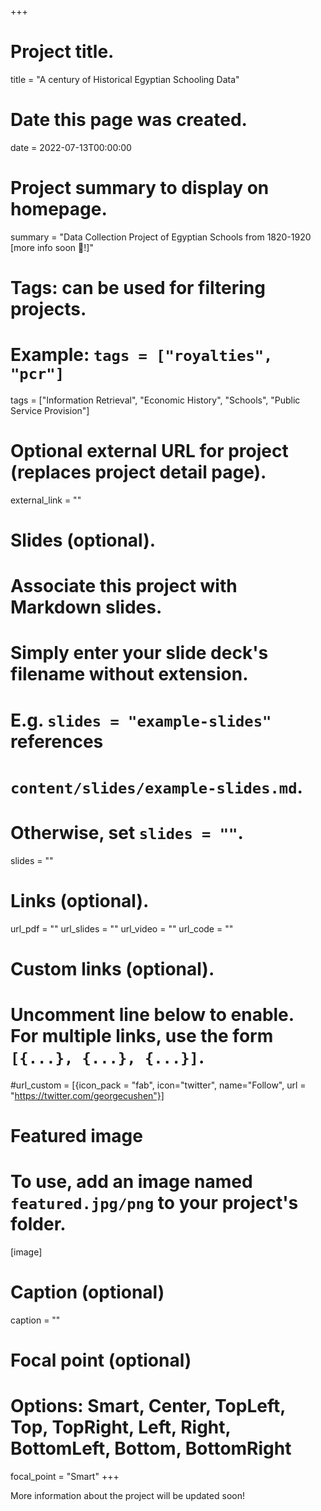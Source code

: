 +++
# Project title.
title = "A century of Historical Egyptian Schooling Data"

# Date this page was created.
date = 2022-07-13T00:00:00

# Project summary to display on homepage.
summary = "Data Collection Project of Egyptian Schools from 1820-1920 [more info soon :open_hands:!]"

# Tags: can be used for filtering projects.
# Example: `tags = ["royalties", "pcr"]`
tags = ["Information Retrieval", "Economic History", "Schools", "Public Service Provision"]

# Optional external URL for project (replaces project detail page).
external_link = ""

# Slides (optional).
#   Associate this project with Markdown slides.
#   Simply enter your slide deck's filename without extension.
#   E.g. `slides = "example-slides"` references 
#   `content/slides/example-slides.md`.
#   Otherwise, set `slides = ""`.
slides = ""

# Links (optional).
url_pdf = ""
url_slides = ""
url_video = ""
url_code = ""

# Custom links (optional).
#   Uncomment line below to enable. For multiple links, use the form `[{...}, {...}, {...}]`.
#url_custom = [{icon_pack = "fab", icon="twitter", name="Follow", url = "https://twitter.com/georgecushen"}]

# Featured image
# To use, add an image named `featured.jpg/png` to your project's folder. 

[image]
  # Caption (optional)
  caption = ""
  
  # Focal point (optional)
  # Options: Smart, Center, TopLeft, Top, TopRight, Left, Right, BottomLeft, Bottom, BottomRight
  focal_point = "Smart"
+++


More information about the project will be updated soon!
